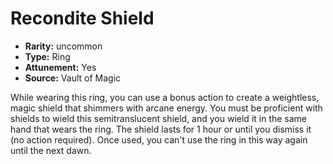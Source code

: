 
# Recondite Shield

* **Rarity:** uncommon
* **Type:** Ring
* **Attunement:** Yes
* **Source:** Vault of Magic


While wearing this ring, you can use a bonus action to create a weightless, magic shield that shimmers with arcane energy. You must be proficient with shields to wield this semitranslucent shield, and you wield it in the same hand that wears the ring. The shield lasts for 1 hour or until you dismiss it (no action required). Once used, you can't use the ring in this way again until the next dawn.
